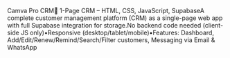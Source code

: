 Camva Pro CRM🚀 1-Page CRM – HTML, CSS, JavaScript, SupabaseA complete customer management platform (CRM) as a single-page web app with full Supabase integration for storage.No backend code needed (client-side JS only)•Responsive (desktop/tablet/mobile)•Features: Dashboard, Add/Edit/Renew/Remind/Search/Filter customers, Messaging via Email & WhatsApp
